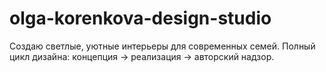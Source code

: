 # olga-korenkova-design-studio
Создаю светлые, уютные интерьеры для современных семей. Полный цикл дизайна: концепция → реализация → авторский надзор.
